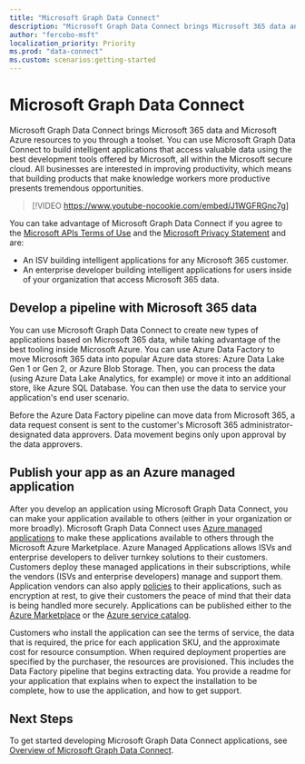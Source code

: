 ```yaml
---
title: "Microsoft Graph Data Connect"
description: "Microsoft Graph Data Connect brings Microsoft 365 data and Microsoft Azure resources to you through a core data pipeline. You can use Microsoft Graph Data Connect to build intelligent applications that access valuable data using the best development tools offered by Microsoft, all within the Microsoft secure cloud. All businesses are interested in improving productivity, which means that building products that make knowledge workers more productive presents tremendous opportunities. "
author: "fercobo-msft"
localization_priority: Priority
ms.prod: "data-connect"
ms.custom: scenarios:getting-started
---
```


# Microsoft Graph Data Connect

Microsoft Graph Data Connect brings Microsoft 365 data and Microsoft Azure resources to you through a toolset. You can use Microsoft Graph Data Connect to build intelligent applications that access valuable data using the best development tools offered by Microsoft, all within the Microsoft secure cloud. All businesses are interested in improving productivity, which means that building products that make knowledge workers more productive presents tremendous opportunities.

> [!VIDEO https://www.youtube-nocookie.com/embed/J1WGFRGnc7g]

You can take advantage of Microsoft Graph Data Connect if you agree to the [Microsoft APIs Terms of Use](/legal/microsoft-apis/terms-of-use?context=/graph/context) and the [Microsoft Privacy Statement](https://go.microsoft.com/fwlink/p/?LinkId=123161) and are:

- An ISV building intelligent applications for any Microsoft 365 customer.
- An enterprise developer building intelligent applications for users inside of your organization that access Microsoft 365 data.

## Develop a pipeline with Microsoft 365 data

You can use Microsoft Graph Data Connect to create new types of applications based on Microsoft 365 data, while taking advantage of the best tooling inside Microsoft Azure. You can use Azure Data Factory to move Microsoft 365 data into popular Azure data stores: Azure Data Lake Gen 1 or Gen 2, or Azure Blob Storage. Then, you can process the data (using Azure Data Lake Analytics, for example) or move it into an additional store, like Azure SQL Database. You can then use the data to service your application's end user scenario.

Before the Azure Data Factory pipeline can move data from Microsoft 365, a data request consent is sent to the customer's Microsoft 365 administrator-designated data approvers. Data movement begins only upon approval by the data approvers.

## Publish your app as an Azure managed application

After you develop an application using Microsoft Graph Data Connect, you can make your application available to others (either in your organization or more broadly). Microsoft Graph Data Connect uses [Azure managed applications](/azure/managed-applications/overview) to make these applications available to others through the Microsoft Azure Marketplace. Azure Managed Applications allows ISVs and enterprise developers to deliver turnkey solutions to their customers. Customers deploy these managed applications in their subscriptions, while the vendors (ISVs and enterprise developers) manage and support them. Application vendors can also apply [policies](/azure/managed-applications/overview#azure-policy) to their applications, such as encryption at rest, to give their customers the peace of mind that their data is being handled more securely. Applications can be published either to the [Azure Marketplace](/azure/managed-applications/publish-marketplace-app) or the [Azure service catalog](/azure/managed-applications/publish-service-catalog-app).

Customers who install the application can see the terms of service, the data that is required, the price for each application SKU, and the approximate cost for resource consumption. When required deployment properties are specified by the purchaser, the resources are provisioned. This includes the Data Factory pipeline that begins extracting data. You provide a readme for your application that explains when to expect the installation to be complete, how to use the application, and how to get support.

## Next Steps

To get started developing Microsoft Graph Data Connect applications, see [Overview of Microsoft Graph Data Connect](data-connect-concept-overview.md).

